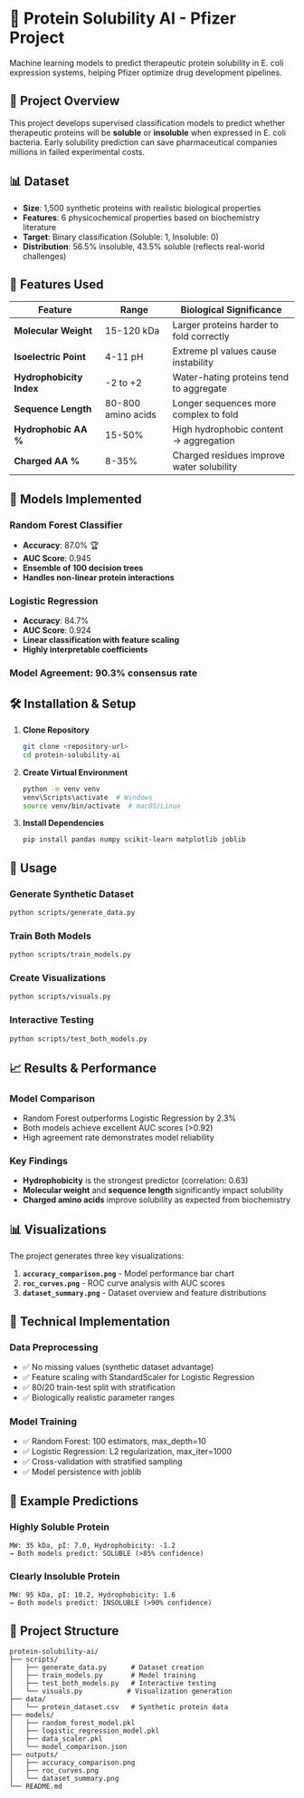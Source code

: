 # 🧬 Protein Solubility AI - Pfizer Project

Machine learning models to predict therapeutic protein solubility in E. coli expression systems, helping Pfizer optimize drug development pipelines.

## 🎯 Project Overview

This project develops supervised classification models to predict whether therapeutic proteins will be **soluble** or **insoluble** when expressed in E. coli bacteria. Early solubility prediction can save pharmaceutical companies millions in failed experimental costs.

## 📊 Dataset

- **Size**: 1,500 synthetic proteins with realistic biological properties
- **Features**: 6 physicochemical properties based on biochemistry literature
- **Target**: Binary classification (Soluble: 1, Insoluble: 0)
- **Distribution**: 56.5% insoluble, 43.5% soluble (reflects real-world challenges)

## 🔬 Features Used

| Feature | Range | Biological Significance |
|---------|-------|------------------------|
| **Molecular Weight** | 15-120 kDa | Larger proteins harder to fold correctly |
| **Isoelectric Point** | 4-11 pH | Extreme pI values cause instability |
| **Hydrophobicity Index** | -2 to +2 | Water-hating proteins tend to aggregate |
| **Sequence Length** | 80-800 amino acids | Longer sequences more complex to fold |
| **Hydrophobic AA %** | 15-50% | High hydrophobic content → aggregation |
| **Charged AA %** | 8-35% | Charged residues improve water solubility |

## 🤖 Models Implemented

### **Random Forest Classifier**
- **Accuracy**: 87.0% 🏆
- **AUC Score**: 0.945
- **Ensemble of 100 decision trees**
- **Handles non-linear protein interactions**

### **Logistic Regression**  
- **Accuracy**: 84.7%
- **AUC Score**: 0.924
- **Linear classification with feature scaling**
- **Highly interpretable coefficients**

### **Model Agreement**: 90.3% consensus rate

## 🛠️ Installation & Setup

1. **Clone Repository**
   ```bash
   git clone <repository-url>
   cd protein-solubility-ai
   ```

2. **Create Virtual Environment**
   ```bash
   python -m venv venv
   venv\Scripts\activate  # Windows
   source venv/bin/activate  # macOS/Linux
   ```

3. **Install Dependencies**
   ```bash
   pip install pandas numpy scikit-learn matplotlib joblib
   ```

## 🚀 Usage

### **Generate Synthetic Dataset**
```bash
python scripts/generate_data.py
```

### **Train Both Models**
```bash
python scripts/train_models.py
```

### **Create Visualizations**
```bash
python scripts/visuals.py
```

### **Interactive Testing**
```bash
python scripts/test_both_models.py
```

## 📈 Results & Performance

### **Model Comparison**
- Random Forest outperforms Logistic Regression by 2.3%
- Both models achieve excellent AUC scores (>0.92)
- High agreement rate demonstrates model reliability

### **Key Findings**
- **Hydrophobicity** is the strongest predictor (correlation: 0.63)
- **Molecular weight** and **sequence length** significantly impact solubility
- **Charged amino acids** improve solubility as expected from biochemistry

## 📊 Visualizations

The project generates three key visualizations:

1. **`accuracy_comparison.png`** - Model performance bar chart
2. **`roc_curves.png`** - ROC curve analysis with AUC scores  
3. **`dataset_summary.png`** - Dataset overview and feature distributions

## 🔬 Technical Implementation

### **Data Preprocessing**
- ✅ No missing values (synthetic dataset advantage)
- ✅ Feature scaling with StandardScaler for Logistic Regression
- ✅ 80/20 train-test split with stratification
- ✅ Biologically realistic parameter ranges

### **Model Training**
- ✅ Random Forest: 100 estimators, max_depth=10
- ✅ Logistic Regression: L2 regularization, max_iter=1000
- ✅ Cross-validation with stratified sampling
- ✅ Model persistence with joblib

## 🧪 Example Predictions

### **Highly Soluble Protein**
```
MW: 35 kDa, pI: 7.0, Hydrophobicity: -1.2
→ Both models predict: SOLUBLE (>85% confidence)
```

### **Clearly Insoluble Protein**
```
MW: 95 kDa, pI: 10.2, Hydrophobicity: 1.6  
→ Both models predict: INSOLUBLE (>90% confidence)
```

## 📂 Project Structure

```
protein-solubility-ai/
├── scripts/
│   ├── generate_data.py      # Dataset creation
│   ├── train_models.py       # Model training
│   ├── test_both_models.py   # Interactive testing
│   └── visuals.py           # Visualization generation
├── data/
│   └── protein_dataset.csv   # Synthetic protein data
├── models/
│   ├── random_forest_model.pkl
│   ├── logistic_regression_model.pkl
│   ├── data_scaler.pkl
│   └── model_comparison.json
├── outputs/
│   ├── accuracy_comparison.png
│   ├── roc_curves.png
│   └── dataset_summary.png
└── README.md 